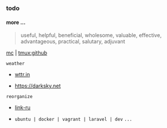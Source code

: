 ### todo

#### more ...
> useful, helpful, beneficial, wholesome, valuable, effective, advantageous, practical, salutary, adjuvant

[mc](https://midnight-commander.org/) | [tmux:github](https://github.com/tmux/tmux/wiki "tmux is a terminal multiplexer.") 

`weather`
 
* [wttr.in](https://github.com/chubin/wttr.in "The right way to check the weather `curl wttr.in`")

* https://darksky.net

`reorganize`

* [link-ru](link.ru.md)

* `ubuntu | docker | vagrant | laravel | dev`
`...`
